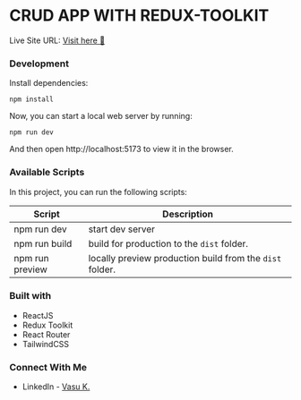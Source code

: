 ﻿# CRUD APP WITH REDUX-TOOLKIT

Live Site URL: [Visit here 🚀 ](https://hear-it.netlify.app/)

### Development

Install dependencies:

```
npm install
```

Now, you can start a local web server by running:

```
npm run dev
```

And then open http://localhost:5173 to view it in the browser.

### Available Scripts

In this project, you can run the following scripts:

| Script          | Description                                              |
| --------------- | -------------------------------------------------------- |
| npm run dev     | start dev server                                         |
| npm run build   | build for production to the `dist` folder.               |
| npm run preview | locally preview production build from the `dist` folder. |

### Built with

- ReactJS
- Redux Toolkit
- React Router
- TailwindCSS

### Connect With Me

- LinkedIn - [Vasu K.](https://www.linkedin.com/in/vasu-k-8069201b0/)
